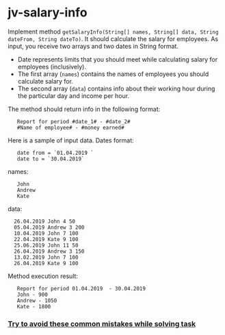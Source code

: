 # jv-salary-info

Implement method `getSalaryInfo(String[] names, String[] data, String dateFrom, String dateTo)`. 
It should calculate the salary for employees. As input, you receive two arrays and two dates in String format. 
 - Date represents limits that you should meet while calculating salary for employees (inclusively).
 - The first array (`names`) contains the names of employees you should calculate salary for.
 - The second array (`data`) contains info about their working hour during the particular day and income per hour. 

The method should return info in the following format:
```
   Report for period #date_1# - #date_2#
   #Name of employee# - #money earned#
```
Here is a sample of input data.
Dates format:
```
   date from = `01.04.2019 `
   date to = `30.04.2019` 
``` 

names:
```
   John
   Andrew
   Kate
```

data:
```
  26.04.2019 John 4 50
  05.04.2019 Andrew 3 200
  10.04.2019 John 7 100
  22.04.2019 Kate 9 100
  25.06.2019 John 11 50
  26.04.2019 Andrew 3 150
  13.02.2019 John 7 100
  26.04.2019 Kate 9 100
```

Method execution result:
```
   Report for period 01.04.2019  - 30.04.2019  
   John - 900
   Andrew - 1050
   Kate - 1800
```
### [Try to avoid these common mistakes while solving task](./checklist.md)
